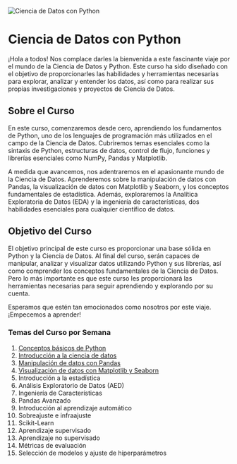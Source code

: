 ![Ciencia de Datos con Python](https://bafybeid5rbkyjz3p26xtmok5fuo4wyhbwzibpw7vnwb2w33clhyoac2vfq.ipfs.w3s.link/datascience.jpg)


# Ciencia de Datos con Python

¡Hola a todos! Nos complace darles la bienvenida a este fascinante viaje por el mundo de la Ciencia de Datos y Python. Este curso ha sido diseñado con el objetivo de proporcionarles las habilidades y herramientas necesarias para explorar, analizar y entender los datos, así como para realizar sus propias investigaciones y proyectos de Ciencia de Datos.

## Sobre el Curso

En este curso, comenzaremos desde cero, aprendiendo los fundamentos de Python, uno de los lenguajes de programación más utilizados en el campo de la Ciencia de Datos. Cubriremos temas esenciales como la sintaxis de Python, estructuras de datos, control de flujo, funciones y librerías esenciales como NumPy, Pandas y Matplotlib.

A medida que avancemos, nos adentraremos en el apasionante mundo de la Ciencia de Datos. Aprenderemos sobre la manipulación de datos con Pandas, la visualización de datos con Matplotlib y Seaborn, y los conceptos fundamentales de estadística. Además, exploraremos la Analítica Exploratoria de Datos (EDA) y la ingeniería de características, dos habilidades esenciales para cualquier científico de datos.

## Objetivo del Curso

El objetivo principal de este curso es proporcionar una base sólida en Python y la Ciencia de Datos. Al final del curso, serán capaces de manipular, analizar y visualizar datos utilizando Python y sus librerías, así como comprender los conceptos fundamentales de la Ciencia de Datos. Pero lo más importante es que este curso les proporcionará las herramientas necesarias para seguir aprendiendo y explorando por su cuenta.

Esperamos que estén tan emocionados como nosotros por este viaje. ¡Empecemos a aprender!

### Temas del Curso por Semana
1. [Conceptos básicos de Python](1%29%20Programacion%20Python/README.md)
2. [Introducción a la ciencia de datos](2%29%20Introduccion%20a%20la%20Ciencia%20de%20Datos/README.md)
3. [Manipulación de datos con Pandas](3%29%20Manipulacion%20de%20Datos%20con%20Pandas/README.md)
4. [Visualización de datos con Matplotlib y Seaborn](4%29%20Visualizacion%20de%20Datos/README.md)
5. Introducción a la estadística
6. Análisis Exploratorio de Datos (AED)
7. Ingeniería de Características
8. Pandas Avanzado
9. Introducción al aprendizaje automático
10. Sobreajuste e infraajuste
11. Scikit-Learn
12. Aprendizaje supervisado
13. Aprendizaje no supervisado
14. Métricas de evaluación
15. Selección de modelos y ajuste de hiperparámetros